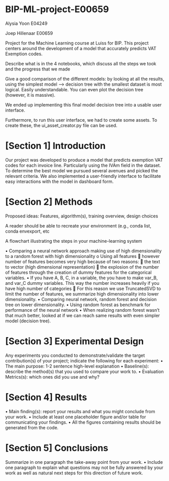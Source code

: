 # BIP-ML-project-E00659
Alysia Yoon E04249

Joep Hillenaar E00659


Project for the Machine Learning course at Luiss for BIP. This project centers around the development of a model that accurately predicts VAT Exemption codes.

Describe what is in the 4 notebooks, which discuss all the steps we took and the progress that we made

Give a good comparison of the different models: by looking at all the results, using the simplest model --> decision tree with the smallest dataset is most logical. Easily understandable. You can even plot the decision tree (however, it is massive).

We ended up implementing this final model decision tree into a usable user interface. 

Furthermore, to run this user interface, we had to create some assets. To create these, the ui_asset_creator.py file can be used.

# [Section 1] Introduction
Our project was developed to produce a model that predicts exemption VAT codes for each invoice line. Particularly using the IVAm field in the dataset. To determine the best model we pursued several avenues and picked the relevant criteria. We also implemented a user-friendly interface to facilitate easy interactions with the model in dashboard form. 

# [Section 2] Methods
Proposed ideas: Features, algorithm(s), training overview, design choices

A reader should be able to recreate your environment (e.g., conda list,
conda envexport, etc

A flowchart illustrating the steps in your machine-learning system

•	Comparing a neural network approach making use of high dimensionality to a random forest with high dimensionality
o	Using all features  however number of features becomes very high because of two reasons:
	the text to vector (high dimensional representation)
	the explosion of the number of features through the creation of dummy features for the categorical variables.
•	If you have A, B, C, in a variable, the you have to make var_B, and var_C dummy variables. This way the number increases heavily if you have high number of categories
	For this reason we use TruncatedSVD to limit the number of features, we summarize high dimensionality into lower dimensionality.
•	Comparing neural network, random forest and decision tree on lower dimensionality. 
•	Using random forest as benchmark for performance of the neural network
•	When realizing random forest wasn’t that much better, looked at if we can reach same results with even simpler model (decision tree).




# [Section 3] Experimental Design
Any experiments you conducted to demonstrate/validate the target contribution(s) of your project; indicate the
following for each experiment:
• The main purpose: 1-2 sentence high-level explanation
• Baseline(s): describe the method(s) that you used to compare your work to.
• Evaluation Metrics(s): which ones did you use and why?

# [Section 4] Results
• Main finding(s): report your results and what you might conclude from your work.
• Include at least one placeholder figure and/or table for communicating your findings.
• All the figures containing results should be generated from the code.

# [Section 5] Conclusions
Summarize in one paragraph the take-away point from your work.
• Include one paragraph to explain what questions may not be fully answered by your work as well as natural next steps for this direction of future work.
